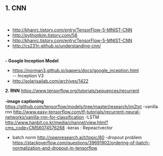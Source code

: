 **<h2>1. CNN** </h2><br>
+ http://khanrc.tistory.com/entry/TensorFlow-5-MNIST-CNN <br>
+ http://pythonkim.tistory.com/56 <br>
+ http://khanrc.tistory.com/entry/TensorFlow-5-MNIST-CNN <br>
+ http://cs231n.github.io/understanding-cnn/ <br><br>

**- Google Inception Model** <br>
+ https://norman3.github.io/papers/docs/google_inception.html <br>
-- Inception V3 <br>
+ http://solarisailab.com/archives/1422 <br>

**2. RNN**
https://www.tensorflow.org/tutorials/sequences/recurrent <br><br>
**-image captioning** <br>
https://github.com/tensorflow/models/tree/master/research/im2txt
  -vanilla rnn
http://www.easy-tensorflow.com/tf-tutorials/recurrent-neural-networks/vanilla-rnn-for-classification
  -LSTM
http://www.hanbit.co.kr/media/channel/view.html?cms_code=CMS6074576268
  -keras : Repeactvector

- batch norm
http://openresearch.ai/t/topic/80
 -dropout problem
https://stackoverflow.com/questions/39691902/ordering-of-batch-normalization-and-dropout-in-tensorflow
